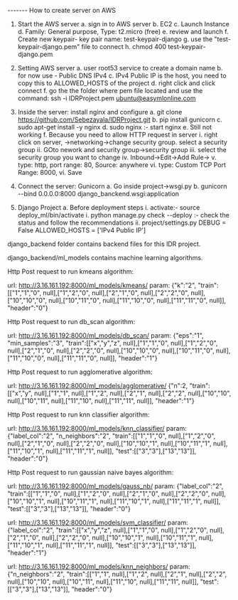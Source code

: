 
------- How to create server on AWS
1. Start the AWS server
    a. sign in to AWS server
    b. EC2
    c. Launch Instance
    d. Family: General purpose, Type: t2.micro (free)
    e. review and launch
    f. Create new keypair- key pair name: test-keypair-django
    g. use the "test-keypair-django.pem" file to connect
    h. chmod 400 test-keypair-django.pem

2. Setting AWS server
    a. user root53 service to create a domain name
    b. for now use - Public DNS IPv4
    c. IPv4 Public IP is the host, you need to copy this to ALLOWED_HOSTS of the project
    d. right click and click connect
    f. go the the folder where pem file located and use the command:
      ssh -i IDRProject.pem ubuntu@easymlonline.com	

3. Inside the server: install nginx and configure
   a. git clone https://github.com/Sebezayala/IDRProject.git
   b. pip install gunicorn
   c. sudo apt-get install -y nginx
   d. sudo nginx :- start nginx
   e. Still not working
   f. Because you need to allow HTTP request in server
        i. right click on server, ->networking->change security group. select a security group
        ii. GOto nework and security group->security group
        iii. select the security group you want to change
        iv. Inbound->Edit->Add Rule->
        v. type: http, port range: 80, Source: anywhere
        vi. type: Custom TCP Port Range: 8000, 
        vi. Save

3. Connect the server: Gunicorn
    a. Go inside project->wsgi.py
    b. gunicorn --bind 0.0.0.0:8000 django_banckend.wsgi:application
    


3. Django Project
  a. Before deployment steps
      i. activate:- source deploy_ml/bin/activate
      i. python manage.py check --deploy :- check the status and follow the recommendations
      ii. project/settings.py 
          DEBUG = False 
          ALLOWED_HOSTS = ['IPv4 Public IP']

django_backend folder contains backend files for this IDR project.

django_backend/ml_models contains machine learning algorithms.

Http Post request to run kmeans algorithm:

url: http://3.16.161.192:8000/ml_models/kmeans/
param: {"k":"2", "train":[["1","1","0", null],["1","2","0", null],["2","1","0", null],["2","2","0", null],["10","10","0", null],["10","11","0", null],["11","10","0", null],["11","11","0", null]], "header":"0"}

Http Post request to run db_scan algorithm:

url: http://3.16.161.192:8000/ml_models/db_scan/
param: {"eps":"1", "min_samples":"3", "train":[["x","y","z", null],["1","1","0", null],["1","2","0", null],["2","1","0", null],["2","2","0", null],["10","10","0", null],["10","11","0", null],["11","10","0", null],["11","11","0", null]], "header":"1"}

Http Post request to run agglomerative algorithm:

url: http://3.16.161.192:8000/ml_models/agglomerative/
{"n":2, "train":[["x","y", null],["1","1", null],["1","2", null],["2","1", null],["2","2", null],["10","10", null],["10","11", null],["11","10", null],["11","11", null]], "header":"1"}


Http Post request to run knn classifier algorithm:

url: http://3.16.161.192:8000/ml_models/knn_classifier/
param: {"label_col":"2", "n_neighbors":"2", "train":[["1","1","0", null],["1","2","0", null],["2","1","0", null],["2","2","0", null],["10","10","1", null],["10","11","1", null],["11","10","1", null],["11","11","1", null]], "test":[["3","3"],["13","13"]], "header":"0"}

Http Post request to run gaussian naive bayes algorithm:

url: http://3.16.161.192:8000/ml_models/gauss_nb/
param: {"label_col":"2", "train":[["1","1","0", null],["1","2","0", null],["2","1","0", null],["2","2","0", null],["10","10","1", null],["10","11","1", null],["11","10","1", null],["11","11","1", null]], "test":[["3","3"],["13","13"]], "header":"0"}

url: http://3.16.161.192:8000/ml_models/svm_classifier/
param: {"label_col":"2", "train":[["x","y","z", null],["1","1","0", null],["1","2","0", null],["2","1","0", null],["2","2","0", null],["10","10","1", null],["10","11","1", null],["11","10","1", null],["11","11","1", null]], "test":[["3","3"],["13","13"]], "header":"1"}

url: http://3.16.161.192:8000/ml_models/knn_neighbors/
param: {"n_neighbors":"2", "train":[["1","1", null],["1","2", null],["2","1", null],["2","2", null],["10","10", null],["10","11", null],["11","10", null],["11","11", null]], "test":[["3","3"],["13","13"]], "header":"0"}
